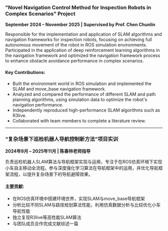 ### **"Novel Navigation Control Method for Inspection Robots in Complex Scenarios" Project**

**September 2024 – November 2025 | Supervised by Prof. Chen Chunlin**

Responsible for the implementation and application of SLAM algorithms and navigation frameworks for inspection robots, focusing on achieving full autonomous movement of the robot in ROS simulation environments. Participated in the application of deep reinforcement learning algorithms in the navigation framework and optimized the navigation framework process to enhance obstacle avoidance performance in complex scenarios.

#### Key Contributions:

- Built the environment world in ROS simulation and implemented the SLAM and move_base navigation framework.
- Analyzed and compared the performance of different SLAM and path planning algorithms, using simulation data to optimize the robot's navigation performance.
- Independently reproduced high-performance SLAM algorithms such as R3live.
- Collaborated with team members to complete a literature review.

---

### **“复杂场景下巡检机器人导航控制新方法”项目实训**

**2024年9月 – 2025年11月 | 陈春林老师指导**

负责巡检机器人SLAM算法与导航框架实现与运用，专注于在ROS仿真环境下实现小车自主移动全流程。参与深度强化学习算法在导航框架中的运用，并优化导航框架流程，以提升复杂场景下的导航避障效果。

#### 主要贡献:

- 在ROS仿真环境中搭建环境世界，实现SLAM与move_base导航框架
- 分析比较不同SLAM与路径规划算法性能，利用仿真数据分析与比较优化小车导航性能
- 独立复现R3live等高性能SLAM算法
- 与团队成员合作完成文献综述一篇
